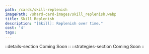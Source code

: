 ```yaml
---
path: /cards/skill-replenish
imagePath: /shard-card-images/skill_replenish.webp
title: Skill Replenish
description: "[Skill]: Replenish over time."
cost: '4'
tags:
---
```

::details-section
Coming Soon
::
::strategies-section
Coming Soon
::